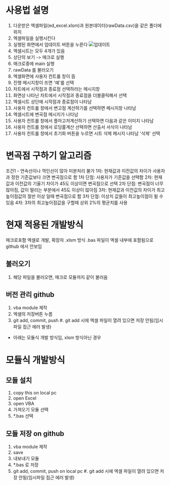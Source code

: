 # 사용법 설명
1. 다운받은 엑셀파일(ed_excel.xlsm)과 원본데이터(rawData.csv)을 같은 폴더에 위치 
1. 엑셀파일을 실행시킨다
1. 실행된 화면에서 업데이트 버튼을 누른다
![업데이트](https://user-images.githubusercontent.com/24896007/95046985-34bbc180-0720-11eb-8be7-e2bf994038bf.PNG)
1. 엑셀시트는 모두 4개가 있음
1. 상단의 보기 -> 매크로 실행
1. 매크로중에 main 실행
1. rawData 를 불러오기
1. 엑셀화면에 사용자 컨트롤 창이 뜸
1. 진행 메시지창이 뜨면 '예'를 선택
1. 차트에서 시작점과 종료점 선택하라는 메시지창
1. 화면상 나타난 차트에서 시작점과 종료점을 더블클릭해서 선택
1. 엑셀시트 상단에 시작점과 종료점이 나타남
1. 사용자 컨트롤 창에서 변고점 계산하기를 선택하면 메시지창 나타남
1. 엑셀시트에 변곡점 메시지가 나타남
1. 사용자 컨트롤 창에서 플마고저계산하기 선택하면 다음과 같은 이미지 나타남
1. 사용자 컨트롤 창에서 로딩률계산 선택하면 산출서 서식이 나타남
1. 사용자 컨트롤 창에서 초기화 버튼을 누르면 시트 삭제 메시지 나타남 '삭제' 선택



# 변곡점 구하기 알고리즘
조건1 - 연속선이나 꺽인선이 많아 미분처리 불가
1차: 현재값과 이전값의 차이가 사용자과 정한 기준값보다 크면 변곡점으로 함
1차 단점: 사용자가 기준값을 선택함
2차: 현재값과 이전값의 기울기 차이가 45도 이상이면 변곡점으로 선택
2차 단점: 변곡점이 너무 많아짐, 값이 떨리는 부분에서 45도 이상이 많아짐
3차: 현재값과 이전값의 차이가 최고높이점값의 절반 이상 일때 변곡점으로 함
3차 단점: 이상치 값들이 최고높이점이 될 수 있음
4차: 3차의 최고높이점값을 구할때 상위 2%의 평균치를 사용

# 현재 적용된 개발방식
매크로포함 엑셀로 개발, 확장자 .xlsm 방식
.bas 파일이 엑셀 내부에 포함됨으로 github 에서 안보임
## 불러오기
1. 해당 파일을 불러오면, 매크로 모듈까지 같이 불러옴
## 버전 관리 github
1. vba module 제작
1. 엑셀의 저장버튼 누름
1. git add, commit, push 
#. git add 시에 엑셀 파일이 열려 있으면 저장 안됨(임시파일 접근 에러 발생)



- 아래는 모듈식 개발 방식임, xlsm 방식아닌 경우
# 모듈식 개발방식 
## 모듈 설치
1. copy this on local pc
1. open Excel
1. open VBA 
1. 가져오기 모듈 선택
1. *.bas 선택
## 모듈 저장 on github
1. vba module 제작
1. save 
1. 내보내기 모듈
1. *.bas  로 저장
1. git add, commit, push on local pc 
#. git add 시에 엑셀 파일이 열려 있으면 저장 안됨(임시파일 접근 에러 발생)

